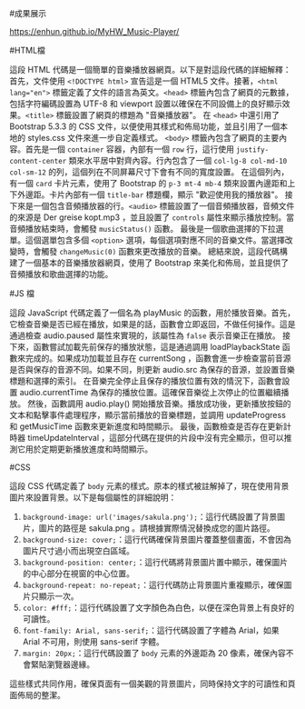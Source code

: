 #成果展示

https://enhun.github.io/MyHW_Music-Player/



#HTML檔

這段 HTML 代碼是一個簡單的音樂播放器網頁。以下是對這段代碼的詳細解釋：
首先，文件使用 `<!DOCTYPE html>` 宣告這是一個 HTML5 文件。接著，`<html lang="en">` 標籤定義了文件的語言為英文。`<head>` 標籤內包含了網頁的元數據，包括字符編碼設置為 UTF-8 和 viewport 設置以確保在不同設備上的良好顯示效果。`<title>` 標籤設置了網頁的標題為 "音樂播放器"。
在 `<head>` 中還引用了 Bootstrap 5.3.3 的 CSS 文件，以便使用其樣式和佈局功能，並且引用了一個本地的 
styles.css
 文件來進一步自定義樣式。
`<body>` 標籤內包含了網頁的主要內容。首先是一個 `container` 容器，內部有一個 `row` 行，這行使用 `justify-content-center` 類來水平居中對齊內容。行內包含了一個 `col-lg-8 col-md-10 col-sm-12` 的列，這個列在不同屏幕尺寸下會有不同的寬度設置。
在這個列內，有一個 `card` 卡片元素，使用了 Bootstrap 的 `p-3 mt-4 mb-4` 類來設置內邊距和上下外邊距。卡片內部有一個 `title-bar` 標題欄，顯示 "歡迎使用我的播放器"。
接下來是一個包含音頻播放器的行。`<audio>` 標籤設置了一個音頻播放器，音頻文件的來源是 
Der greise kopt.mp3
，並且設置了 `controls` 屬性來顯示播放控制。當音頻播放結束時，會觸發 `musicStatus()` 函數。
最後是一個歌曲選擇的下拉選單。這個選單包含多個 `<option>` 選項，每個選項對應不同的音樂文件。當選擇改變時，會觸發 `changeMusic(0)` 函數來更改播放的音樂。
總結來說，這段代碼構建了一個基本的音樂播放器網頁，使用了 Bootstrap 來美化和佈局，並且提供了音頻播放和歌曲選擇的功能。



#JS 檔

這段 JavaScript 代碼定義了一個名為 
playMusic
 的函數，用於播放音樂。首先，它檢查音樂是否已經在播放，如果是的話，函數會立即返回，不做任何操作。這是通過檢查 
audio.paused
 屬性來實現的，該屬性為 `false` 表示音樂正在播放。
接下來，函數嘗試加載先前保存的播放狀態，這是通過調用 
loadPlaybackState
 函數來完成的。如果成功加載並且存在 
currentSong
，函數會進一步檢查當前音源是否與保存的音源不同。如果不同，則更新 
audio.src
 為保存的音源，並設置音樂標題和選擇的索引。
在音樂完全停止且保存的播放位置有效的情況下，函數會設置 
audio.currentTime
 為保存的播放位置。這確保音樂從上次停止的位置繼續播放。
然後，函數調用 
audio.play()
 開始播放音樂。播放成功後，更新播放按鈕的文本和點擊事件處理程序，顯示當前播放的音樂標題，並調用 
updateProgress
 和 
getMusicTime
 函數來更新進度和時間顯示。
最後，函數檢查是否存在更新計時器 
timeUpdateInterval
，這部分代碼在提供的片段中沒有完全顯示，但可以推測它用於定期更新播放進度和時間顯示。


#CSS

這段 CSS 代碼定義了 `body` 元素的樣式。原本的樣式被註解掉了，現在使用背景圖片來設置背景。以下是每個屬性的詳細說明：
1. `background-image: url('images/sakula.png');`：這行代碼設置了背景圖片，圖片的路徑是 
sakula.png
。請根據實際情況替換成您的圖片路徑。
2. `background-size: cover;`：這行代碼確保背景圖片覆蓋整個畫面，不會因為圖片尺寸過小而出現空白區域。
3. `background-position: center;`：這行代碼將背景圖片置中顯示，確保圖片的中心部分在視窗的中心位置。
4. `background-repeat: no-repeat;`：這行代碼防止背景圖片重複顯示，確保圖片只顯示一次。
5. `color: #fff;`：這行代碼設置了文字顏色為白色，以便在深色背景上有良好的可讀性。
6. `font-family: Arial, sans-serif;`：這行代碼設置了字體為 Arial，如果 Arial 不可用，則使用 sans-serif 字體。
7. `margin: 20px;`：這行代碼設置了 `body` 元素的外邊距為 20 像素，確保內容不會緊貼瀏覽器邊緣。

這些樣式共同作用，確保頁面有一個美觀的背景圖片，同時保持文字的可讀性和頁面佈局的整潔。
